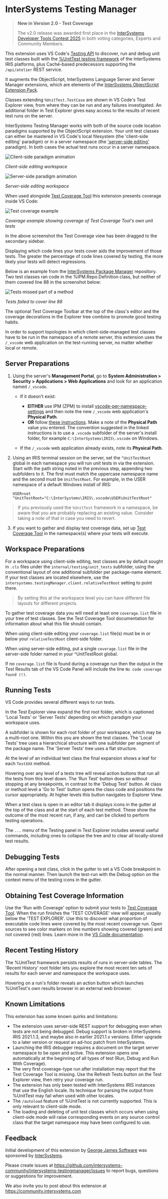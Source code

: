 # InterSystems Testing Manager

> **New in Version 2.0 - Test Coverage**
> 
> The v2.0 release was awarded first place in the [InterSystems Developer Tools Contest 2025](https://openexchange.intersystems.com/contest/42) in both voting categories, Experts and Community Members.

This extension uses VS Code's [Testing API](https://code.visualstudio.com/api/extension-guides/testing) to discover, run and debug unit test classes built with the [%UnitTest testing framework](https://docs.intersystems.com/irislatest/csp/docbook/DocBook.UI.Page.cls?KEY=TUNT_WhatIsPercentUnitTest) of the InterSystems IRIS platforms, plus Cach&eacute;-based predecessors supporting the `/api/atelier` REST service.

It augments the ObjectScript, InterSystems Language Server and Server Manager extensions, which are elements of the [InterSystems ObjectScript Extension Pack](https://marketplace.visualstudio.com/items?itemName=intersystems-community.objectscript-pack).

Classes extending `%UnitTest.TestCase` are shown in VS Code's Test Explorer view, from where they can be run and any failures investigated. An additional folder in Test Explorer gives easy access to the results of recent test runs on the server.

InterSystems Testing Manager works with both of the source code location paradigms supported by the ObjectScript extension. Your unit test classes can either be mastered in VS Code's local filesystem (the 'client-side editing' paradigm) or in a server namespace (the ['server-side editing'](https://docs.intersystems.com/components/csp/docbook/DocBook.UI.Page.cls?KEY=GVSCO_serverflow) paradigm). In both cases the actual test runs occur in a server namespace.

![Client-side paradigm animation](images/README/Overview-Client.gif)

_Client-side editing workspace_

![Server-side paradigm animation](images/README/Overview-Server.gif)

_Server-side editing workspace_

When used alongside [Test Coverage Tool](https://openexchange.intersystems.com/package/Test-Coverage-Tool) this extension presents coverage inside VS Code:

![Test coverage example](images/README/Coverage-example.png)

_Coverage example showing coverage of Test Coverage Tool's own unit tests_

In the above screenshot the Test Coverage view has been dragged to the secondary sidebar.


Displaying which code lines your tests cover aids the improvement of those tests. The greater the percentage of code lines covered by testing, the more likely your tests will detect regressions.

Below is an example from the [InterSystems Package Manager](https://github.com/intersystems/ipm) repository. Two test classes ran code in the %IPM.Repo.Definition class, but neither of them covered line 88 in the screenshot below:

![Tests missed part of a method](images/README/Coverage-missed-part-of-method.png)

_Tests failed to cover line 88_

The optional Test Coverage Toolbar at the top of the class's editor and the coverage decorations in the Explorer tree combine to promote good testing habits.

In order to support topologies in which client-side-managed test classes have to be run in the namespace of a remote server, this extension uses the `/_vscode` web application on the test-running server, no matter whether local or remote.

## Server Preparations

1. Using the server's **Management Portal**, go to **System Administration > Security > Applications > Web Applications** and look for an application named `/_vscode`.

    - If it doesn't exist:
      - **EITHER** use IPM (ZPM) to install [vscode-per-namespace-settings](https://openexchange.intersystems.com/package/vscode-per-namespace-settings) and then note the new `/_vscode` web application's **Physical Path**.
      - **OR** follow [these instructions](https://docs.intersystems.com/components/csp/docbook/DocBook.UI.Page.cls?KEY=GVSCO_serverflow#GVSCO_serverflow_folderspec). Make a note of the **Physical Path** value you entered. The convention suggested in the linked instructions is to use a `.vscode` subfolder of the server's install folder, for example `C:\InterSystems\IRIS\.vscode` on Windows.

    - If the `/_vscode` web application already exists, note its **Physical Path**.

2. Using an IRIS terminal session on the server, set the `^UnitTestRoot` global in each namespace you will run unit tests in via the extension. Start with the path string noted in the previous step, appending two subfolders to it. The first must match the uppercase namespace name and the second must be `UnitTestRoot`. For example, in the USER namespace of a default Windows install of IRIS:
    ```
    USER>set ^UnitTestRoot="C:\InterSystems\IRIS\.vscode\USER\UnitTestRoot"
    ```
> If you previously used the `%UnitTest` framework in a namespace, be aware that you are probably replacing an existing value. Consider taking a note of that in case you need to revert.

3. If you want to gather and display test coverage data, set up [Test Coverage Tool](https://openexchange.intersystems.com/package/Test-Coverage-Tool) in the namespace(s) where your tests will execute.

## Workspace Preparations

For a workspace using client-side editing, test classes are by default sought in `.cls` files under the `internal/testing/unit_tests` subfolder, using the conventional layout of one additional subfolder per package-name element. If your test classes are located elsewhere, use the `intersystems.testingManager.client.relativeTestRoot` setting to point there.

> By setting this at the workspace level you can have different file layouts for different projects.

To gather test coverage data you will need at least one `coverage.list` file in your tree of test classes. See the Test Coverage Tool documentation for information about what this file should contain.

When using client-side editing your `coverage.list` file(s) must be in or below your `relativeTestRoot` client-side folder.

When using server-side editing, put a single `coverage.list` file in the server-side folder named in your ^UnitTestRoot global.

If no `coverage.list` file is found during a coverage run then the output in the Test Results tab of the VS Code Panel will include the line `No code coverage found (!)`.

## Running Tests

VS Code provides several different ways to run tests.

In the Test Explorer view expand the first root folder, which is captioned 'Local Tests' or 'Server Tests' depending on which paradigm your workspace uses.

A subfolder is shown for each root folder of your workspace, which may be a multi-root one. Within this you are shown the test classes. The 'Local Tests' tree uses a hierarchical structure with one subfolder per segment of the package name. The 'Server Tests' tree uses a flat structure.

At the level of an individual test class the final expansion shows a leaf for each `TestXXX` method.

Hovering over any level of a tests tree will reveal action buttons that run all the tests from this level down. The 'Run Test' button does so without stopping at any breakpoints, in contrast to the 'Debug Test' button. At class or method level a 'Go to Test' button opens the class code and positions the cursor appropriately. At higher levels this button navigates to Explorer View.

When a test class is open in an editor tab it displays icons in the gutter at the top of the class and at the start of each test method. These show the outcome of the most recent run, if any, and can be clicked to perform testing operations.

The `...` menu of the Testing panel in Test Explorer includes several useful commands, including ones to collapse the tree and to clear all locally-stored test results.

## Debugging Tests
After opening a test class, click in the gutter to set a VS Code breakpoint in the normal manner. Then launch the test-run with the Debug option on the context menu of the testing icons in the gutter.

## Obtaining Test Coverage Information
Use the 'Run with Coverage' option to submit your tests to [Test Coverage Tool](https://openexchange.intersystems.com/package/Test-Coverage-Tool). When the run finishes the 'TEST COVERAGE' view will appear, usually below the 'TEST EXPLORER'. Use this to discover what proportion of executable code lines were covered by the most recent coverage run. Open sources to see color markers on line numbers showing covered (green) and not covered (red) lines. Learn more in the [VS Code documentation](https://code.visualstudio.com/docs/debugtest/testing#_test-coverage).

## Recent Testing History

The %UnitTest framework persists results of runs in server-side tables. The 'Recent History' root folder lets you explore the most recent ten sets of results for each server and namespace the workspace uses.

Hovering on a run's folder reveals an action button which launches %UnitTest's own results browser in an external web browser.

## Known Limitations

This extension has some known quirks and limitations:

- The extension uses server-side REST support for debugging even when tests are not being debugged. Debug support is broken in InterSystems IRIS 2021.1.3, and maybe also in earlier 2021.1.x versions. Either upgrade to a later version or request an ad-hoc patch from InterSystems.
- Launching the IRIS debugger requires a document on the target server namespace to be open and active. This extension opens one automatically at the beginning of all types of test (Run, Debug and Run With Coverage).
- The very first coverage-type run after installation may report that the Test Coverage Tool is missing. Use the Refresh Tests button on the Test Explorer view, then retry your coverage run.
- The extension has only been tested with InterSystems IRIS instances that use the English locale. Its technique for parsing the output from %UnitTest may fail when used with other locales.
- The `/autoload` feature of %UnitTest is not currently supported. This is only relevant to client-side mode.
- The loading and deleting of unit test classes which occurs when using client-side mode will raise corresponding events on any source control class that the target namespace may have been configured to use.

## Feedback

Initial development of this extension by [George James Software](https://georgejames.com) was sponsored by [InterSystems](https://intersystems.com).

Please create issues at https://github.com/intersystems-community/intersystems-testingmanager/issues to report bugs, questions or suggestions for improvement.

We also invite you to post about this extension at https://community.intersystems.com

